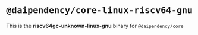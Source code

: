 # `@daipendency/core-linux-riscv64-gnu`

This is the **riscv64gc-unknown-linux-gnu** binary for `@daipendency/core`
